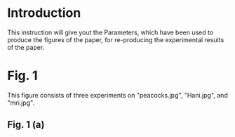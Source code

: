 # Introduction

This instruction will give yout the Parameters, which have been used to produce the figures of the paper, for re-producing the experimental results of the paper.

# Fig. 1
This figure consists of three experiments on "peacocks.jpg", "Hani.jpg", and "mri.jpg".
## Fig. 1 (a)
